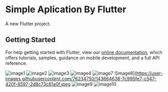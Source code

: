 # Simple Aplication By Flutter

A new Flutter project.

## Getting Started



For help getting started with Flutter, view our
[online documentation](https://flutter.dev/docs), which offers tutorials,
samples, guidance on mobile development, and a full API reference.

![image1](https://user-images.githubusercontent.com/76234750/143664571-518d5c0c-8b7f-45c2-9a08-1d419fbdba9d.jpeg)
![image2](https://user-images.githubusercontent.com/76234750/143664582-d2962510-ba01-4c37-9ab2-cf1de113f067.jpeg)
![image3](https://user-images.githubusercontent.com/76234750/143664588-31b66ef2-5d15-4d18-95d9-f7856eec7471.jpeg)
![image4](https://user-images.githubusercontent.com/76234750/143664631-42e71431-5b80-4501-bd94-71f19cbe289c.jpeg)
![image7](https://user-images.githubusercontent.com/76234750/143664637-375eea94-7b6d-4095-ac75-502212606640.jpeg)
![image8](https://user-images.githubusercontent.com/76234750/143664638-7c995fe7-c547-420f-8597-2d8c73c81a0f.jpeg
![image9](https://user-images.githubusercontent.com/76234750/143664619-53a54c44-f43f-4e94-bddc-b22652a80944.jpeg)
![image10](https://user-images.githubusercontent.com/76234750/143664624-e7992e73-adc0-4bbd-bd04-6a3cd7a6af1e.jpeg)

